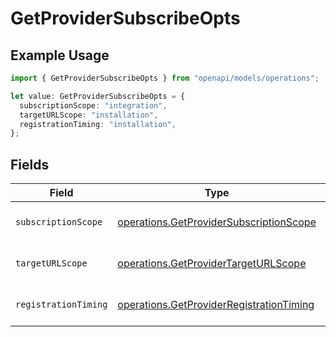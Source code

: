 # GetProviderSubscribeOpts

## Example Usage

```typescript
import { GetProviderSubscribeOpts } from "openapi/models/operations";

let value: GetProviderSubscribeOpts = {
  subscriptionScope: "integration",
  targetURLScope: "installation",
  registrationTiming: "installation",
};
```

## Fields

| Field                                                                                                | Type                                                                                                 | Required                                                                                             | Description                                                                                          |
| ---------------------------------------------------------------------------------------------------- | ---------------------------------------------------------------------------------------------------- | ---------------------------------------------------------------------------------------------------- | ---------------------------------------------------------------------------------------------------- |
| `subscriptionScope`                                                                                  | [operations.GetProviderSubscriptionScope](../../models/operations/getprovidersubscriptionscope.md)   | :heavy_check_mark:                                                                                   | The scope of the subscription.                                                                       |
| `targetURLScope`                                                                                     | [operations.GetProviderTargetURLScope](../../models/operations/getprovidertargeturlscope.md)         | :heavy_check_mark:                                                                                   | The scope of the target URL.                                                                         |
| `registrationTiming`                                                                                 | [operations.GetProviderRegistrationTiming](../../models/operations/getproviderregistrationtiming.md) | :heavy_check_mark:                                                                                   | The timing of the registration.                                                                      |